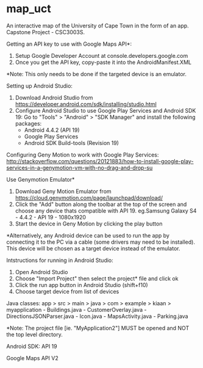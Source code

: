 map_uct
=======

An interactive map of the University of Cape Town in the form of an app. Capstone Project - CSC3003S.

Getting an API key to use with Google Maps API*:
1. Setup Google Developer Account at console.developers.google.com
2. Once you get the API key, copy-paste it into the AndroidManifest.XML

*Note: This only needs to be done if the targeted device is an emulator.

Setting up Android Studio:

1. Download Android Studio from https://developer.android.com/sdk/installing/studio.html
2. Configure Android Studio to use Google Play Services and Android SDK 19: Go to "Tools" > "Android" > "SDK Manager" 
   and install the following packages:
	- Android 4.4.2 (API 19)
	- Google Play Services
	- Android SDK Build-tools (Revision 19)

Configuring Geny Motion to work with Google Play Services:
http://stackoverflow.com/questions/20121883/how-to-install-google-play-services-in-a-genymotion-vm-with-no-drag-and-drop-su

Use Genymotion Emulator*

1. Download Geny Motion Emulator from https://cloud.genymotion.com/page/launchpad/download/
2. Click the "Add" button along the toolbar at the top of the screen and choose any device thats compatible with API 19.
	eg.Samsung Galaxy S4 - 4.4.2 - API 19 - 1080x1920
3. Start the device in Geny Motion by clicking the play button

*Alternatively, any Android device can be used to run the app by connecting it to the PC
via a cable (some drivers may need to be installed). This device will be chosen as a target device instead of the emulator.  

Intstructions for running in Android Studio:

1. Open Android Studio
2. Choose "Import Project" then select the project* file and click ok
3. Click the run app button in Android Studio (shift+f10)
4. Choose target device from list of devices

Java classes: app > src > main > java > com > example > kiaan > myapplication
		- Buildings.java
		- CustomerOverlay.java
		- DirectionsJSONParser.java
		- Icon.java
		- MapsActivity.java
		- Parking.java

*Note: The project file [ie. "MyApplication2"] MUST be opened and NOT the top level directory.

Android SDK: API 19

Google Maps API V2
